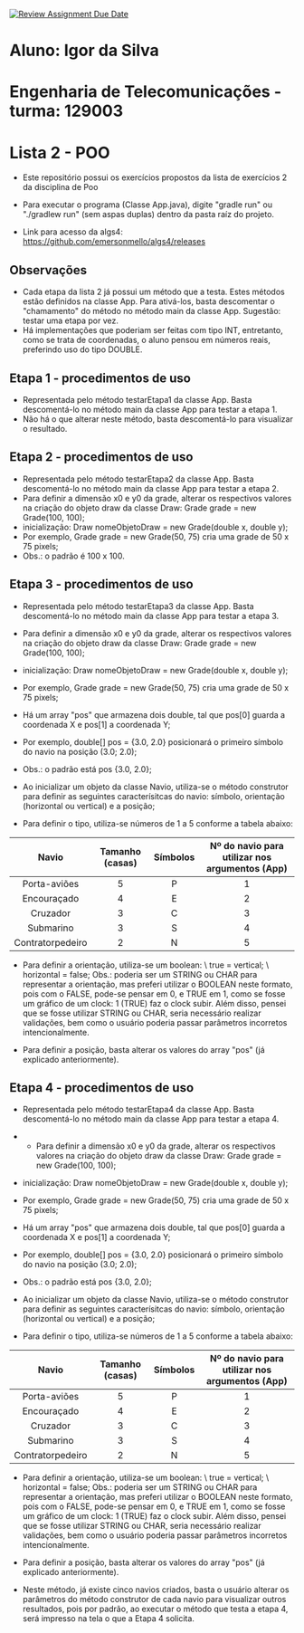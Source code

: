 [![Review Assignment Due Date](https://classroom.github.com/assets/deadline-readme-button-22041afd0340ce965d47ae6ef1cefeee28c7c493a6346c4f15d667ab976d596c.svg)](https://classroom.github.com/a/KKrNRA9P)

# Aluno: Igor da Silva
# Engenharia de Telecomunicações - turma: 129003

# Lista 2 - POO
- Este repositório possui os exercícios propostos da lista de exercícios 2 da disciplina de Poo

- Para executar o programa (Classe App.java), digite "gradle run" ou "./gradlew run" (sem aspas duplas) dentro da pasta raíz do projeto.

- Link para acesso da algs4: https://github.com/emersonmello/algs4/releases

## Observações
- Cada etapa da lista 2 já possui um método que a testa. Estes métodos estão definidos na classe App. Para ativá-los, basta descomentar o "chamamento" do método no método main da classe App. Sugestão: testar uma etapa por vez.
- Há implementações que poderiam ser feitas com tipo INT, entretanto, como se trata de coordenadas, o aluno pensou em números reais, preferindo uso do tipo DOUBLE.

## Etapa 1 - procedimentos de uso
- Representada pelo método testarEtapa1 da classe App. Basta descomentá-lo no método main da classe App para testar a etapa 1.
- Não há o que alterar neste método, basta descomentá-lo para visualizar o resultado.

## Etapa 2 - procedimentos de uso
- Representada pelo método testarEtapa2 da classe App. Basta descomentá-lo no método main da classe App para testar a etapa 2.
- Para definir a dimensão x0 e y0 da grade, alterar os respectivos valores na criação do objeto draw da classe Draw: Grade 
grade = new Grade(100, 100);
- inicialização: Draw nomeObjetoDraw = new Grade(double x, double y);
- Por exemplo, Grade grade = new Grade(50, 75) cria uma grade de 50 x 75 pixels;
- Obs.: o padrão é 100 x 100. 

## Etapa 3 - procedimentos de uso
- Representada pelo método testarEtapa3 da classe App. Basta descomentá-lo no método main da classe App para testar a etapa 3.
- Para definir a dimensão x0 e y0 da grade, alterar os respectivos valores na criação do objeto draw da classe Draw: Grade grade = new Grade(100, 100);
- inicialização: Draw nomeObjetoDraw = new Grade(double x, double y);
- Por exemplo, Grade grade = new Grade(50, 75) cria uma grade de 50 x 75 pixels;

- Há um array "pos" que armazena dois double, tal que pos[0] guarda a coordenada X e pos[1] a coordenada Y;
- Por exemplo, double[] pos = {3.0, 2.0} posicionará o primeiro símbolo do navio na posição (3.0; 2.0);
- Obs.: o padrão está pos {3.0, 2.0};

- Ao inicializar um objeto da classe Navio, utiliza-se o método construtor para definir as seguintes caracterísitcas do navio: símbolo, orientação (horizontal ou vertical) e a posição;
- Para definir o tipo, utiliza-se números de 1 a 5 conforme a tabela abaixo:

|       Navio      | Tamanho (casas) | Símbolos | Nº do navio para utilizar nos argumentos (App) |
| :---:            | :---:           | :---:    | :---:                                          |
|Porta-aviões      | 5               | P        | 1                                              |
|Encouraçado       | 4               | E        | 2                                              |
|Cruzador          | 3               | C        | 3                                              |
|Submarino         | 3               | S        | 4                                              |
|Contratorpedeiro  | 2               | N        | 5                                              |

- Para definir a orientação, utiliza-se um boolean:
\\ true = vertical;
\\ horizontal = false;
Obs.: poderia ser um STRING ou CHAR para representar a orientação, mas preferi utilizar o BOOLEAN neste formato, pois com o FALSE, pode-se pensar em 0, e TRUE em 1, como se fosse um gráfico de um clock: 1 (TRUE) faz o clock subir. Além disso, pensei que se fosse utilizar STRING ou CHAR, seria necessário realizar validações, bem como o usuário poderia passar parâmetros incorretos intencionalmente.

- Para definir a posição, basta alterar os valores do array "pos" (já explicado anteriormente).

## Etapa 4 - procedimentos de uso
- Representada pelo método testarEtapa4 da classe App. Basta descomentá-lo no método main da classe App para testar a etapa 4.
- - Para definir a dimensão x0 e y0 da grade, alterar os respectivos valores na criação do objeto draw da classe Draw: Grade grade = new Grade(100, 100);
- inicialização: Draw nomeObjetoDraw = new Grade(double x, double y);
- Por exemplo, Grade grade = new Grade(50, 75) cria uma grade de 50 x 75 pixels;

- Há um array "pos" que armazena dois double, tal que pos[0] guarda a coordenada X e pos[1] a coordenada Y;
- Por exemplo, double[] pos = {3.0, 2.0} posicionará o primeiro símbolo do navio na posição (3.0; 2.0);
- Obs.: o padrão está pos {3.0, 2.0};

- Ao inicializar um objeto da classe Navio, utiliza-se o método construtor para definir as seguintes caracterísitcas do navio: símbolo, orientação (horizontal ou vertical) e a posição;
- Para definir o tipo, utiliza-se números de 1 a 5 conforme a tabela abaixo:

|       Navio      | Tamanho (casas) | Símbolos | Nº do navio para utilizar nos argumentos (App) |
| :---:            | :---:           | :---:    | :---:                                          |
|Porta-aviões      | 5               | P        | 1                                              |
|Encouraçado       | 4               | E        | 2                                              |
|Cruzador          | 3               | C        | 3                                              |
|Submarino         | 3               | S        | 4                                              |
|Contratorpedeiro  | 2               | N        | 5                                              |

- Para definir a orientação, utiliza-se um boolean:
\\ true = vertical;
\\ horizontal = false;
Obs.: poderia ser um STRING ou CHAR para representar a orientação, mas preferi utilizar o BOOLEAN neste formato, pois com o FALSE, pode-se pensar em 0, e TRUE em 1, como se fosse um gráfico de um clock: 1 (TRUE) faz o clock subir. Além disso, pensei que se fosse utilizar STRING ou CHAR, seria necessário realizar validações, bem como o usuário poderia passar parâmetros incorretos intencionalmente.

- Para definir a posição, basta alterar os valores do array "pos" (já explicado anteriormente).
- Neste método, já existe cinco navios criados, basta o usuário alterar os parâmetros do método construtor de cada navio para visualizar outros resultados, pois por padrão, ao executar o método que testa a etapa 4, será impresso na tela o que a Etapa 4 solicita.